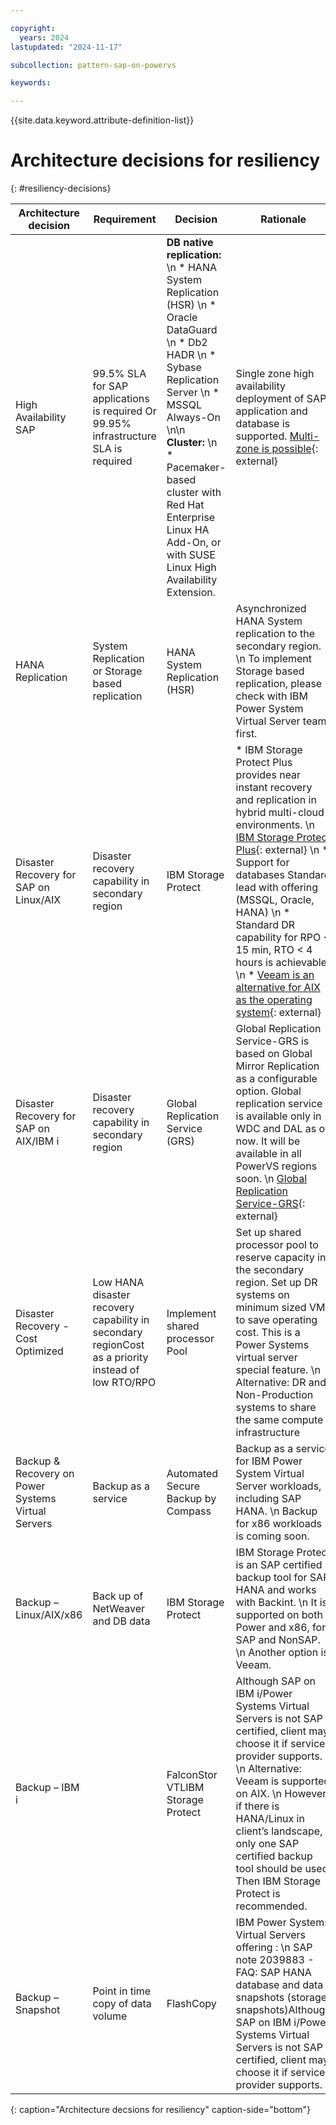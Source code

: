 ```yaml
---

copyright:
  years: 2024
lastupdated: "2024-11-17"

subcollection: pattern-sap-on-powervs

keywords:

---
```


{{site.data.keyword.attribute-definition-list}}

# Architecture decisions for resiliency
{: #resiliency-decisions}

| Architecture decision | Requirement | Decision | Rationale |
|----|----|----|----|
|High Availability SAP         | 99.5% SLA for SAP applications is required Or 99.95% infrastructure SLA is required |**DB native replication:**  \n * HANA System Replication (HSR) \n * Oracle DataGuard \n * Db2 HADR \n * Sybase Replication Server \n * MSSQL Always-On    \n\n **Cluster:**  \n * Pacemaker-based cluster with Red Hat Enterprise Linux HA Add-On, or with SUSE Linux High Availability Extension.   |Single zone high availability deployment of SAP application and database is supported.  [Multi-zone is possible](https://cloud.ibm.com/docs/sap?topic=sap-ha-rhel-mz){: external}|
|HANA Replication      | System Replication or Storage based replication         |HANA System Replication (HSR) | Asynchronized HANA System replication to the secondary region. \n To implement Storage based replication, please check with IBM Power System Virtual Server team first. |
|Disaster Recovery for SAP on Linux/AIX | Disaster recovery capability in secondary region      | IBM Storage Protect                                                                                                                                                                                                                                | * IBM Storage Protect Plus provides near instant recovery and replication in hybrid multi-cloud environments. \n [IBM Storage Protect Plus](https://www.ibm.com/products/ibm-storage-protect-plus/resources){: external} \n * Support for databases Standard lead with offering (MSSQL, Oracle, HANA) \n * Standard DR capability for RPO < 15 min, RTO < 4 hours is achievable \n * [Veeam is an alternative for AIX as the operating system](https://helpcenter.veeam.com/docs/backup/plugins/sap_hana_plugin.html?ver=120){: external}  |
| Disaster Recovery for SAP on AIX/IBM i | Disaster recovery capability in secondary region      | Global Replication Service (GRS)                                                                     | Global Replication Service-GRS is based on Global Mirror Replication as a configurable option. Global replication service is available only in WDC and DAL as of now. It will be available in all PowerVS regions soon. \n  [Global Replication Service-GRS](https://www.ibm.com/blog/announcement/introducing-global-replication-service-on-ibm-power-systems-virtual-server){: external}        |
| Disaster Recovery - Cost Optimized    | Low HANA disaster recovery capability in secondary regionCost as a priority instead of low RTO/RPO | Implement shared processor Pool                          | Set up shared processor pool to reserve capacity in the secondary region. Set up DR systems on minimum sized VMs to save operating cost. This is a Power Systems virtual server special feature.  \n Alternative: DR and Non-Production systems to share the same compute infrastructure       |
| Backup & Recovery on Power Systems Virtual Servers                         | Backup as a service                                                | Automated Secure Backup by Compass         | Backup as a service for IBM Power System Virtual Server workloads, including SAP HANA. \n  Backup for x86 workloads is coming soon.          |
| Backup – Linux/AIX/x86                         | Back up of NetWeaver and DB data                                                | IBM Storage Protect         | IBM Storage Protect is an SAP certified backup tool for SAP HANA and works with Backint.  \n    It is supported on both Power and x86, for SAP and NonSAP.  \n      Another option is Veeam.           |
| Backup – IBM i                          |                                                        | FalconStor VTLIBM Storage Protect         | Although SAP on IBM i/Power Systems Virtual Servers is not SAP certified, client may choose it if service provider supports. \n Alternative: Veeam is supported on AIX. \n  However, if there is HANA/Linux in client’s landscape, only one SAP certified backup tool should be used. Then IBM Storage Protect is recommended.   |
| Backup – Snapshot                         | Point in time copy of data volume                                                 | FlashCopy         | IBM Power Systems Virtual Servers offering : \n  SAP note 2039883 - FAQ: SAP HANA database and data snapshots (storage snapshots)Although SAP on IBM i/Power Systems Virtual Servers is not SAP certified, client may choose it if service provider supports. |
{: caption="Architecture decsions for resiliency" caption-side="bottom"}
